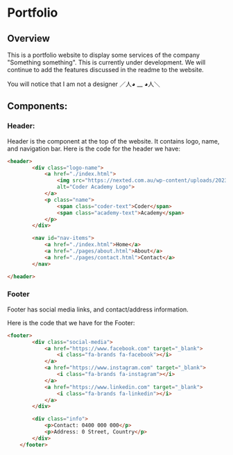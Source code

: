 # Portfolio

## Overview
This is a portfolio website to display some services of the company "Something something". 
This is currently under development. We will continue to add the features discussed in the readme to the website. 

You will notice that I am not a designer ／人◕ __ ◕人＼

## Components: 

### Header: 
Header is the component at the top of the website. It contains logo, name, and navigation bar. 
Here is the code for the header we have: 

```html
<header>
        <div class="logo-name">
            <a href="./index.html">
                <img src="https://nexted.com.au/wp-content/uploads/2023/07/CODR_Logo_Black-_-Green_RGB.png"
                alt="Coder Academy Logo">
            </a>
            <p class="name">
                <span class="coder-text">Coder</span>
                <span class="academy-text">Academy</span>
            </p>
        </div>

        <nav id="nav-items">
            <a href="./index.html">Home</a>
            <a href="./pages/about.html">About</a>
            <a href="./pages/contact.html">Contact</a>
        </nav>

</header>
```

### Footer
Footer has social media links, and contact/address information. 

Here is the code that we have for the Footer:

```html
<footer>
        <div class="social-media">
            <a href="https://www.facebook.com" target="_blank">
                <i class="fa-brands fa-facebook"></i>
            </a>
            <a href="https://www.instagram.com" target="_blank">
                <i class="fa-brands fa-instagram"></i>
            </a>
            <a href="https://www.linkedin.com" target="_blank">
                <i class="fa-brands fa-linkedin"></i>
            </a>
        </div>

        <div class="info">
            <p>Contact: 0400 000 000</p>
            <p>Address: 0 Street, Country</p>
        </div>
    </footer>
```